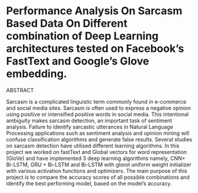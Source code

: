 # Performance Analysis On Sarcasm Based Data On Different combination of Deep Learning architectures tested on Facebook’s FastText and Google’s Glove embedding. 

ABSTRACT

Sarcasm is a complicated linguistic term commonly found in e-commerce and social media sites. Sarcasm is often used to express a negative opinion using positive or intensified positive words in social media. This intentional ambiguity makes sarcasm detection, an important task of sentiment analysis.  Failure to identify sarcastic utterances in Natural Language Processing applications such as sentiment analysis and opinion mining will confuse classification algorithms and generate false results. Several studies on sarcasm detection have utilised different learning algorithms. In this project we worked on fastText and Global vectors for word representation (GloVe) and have implemented 3 deep learning algorithms namely, CNN+ Bi-LSTM, GRU + Bi-LSTM and Bi-LSTM with glorot uniform weight initializer with various activation functions and optimizers. The main purpose of this project is to compare the accuracy scores of all possible combinations and identify the best performing model, based on the model’s accuracy.


